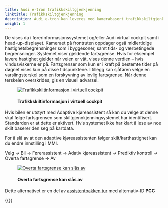 ```yaml
---
title: Audi e-tron trafikkskiltgjenkjenning 
linktitle: Trafikkskiltgjenkjenning
description: Audi e-tron kan leveres med kamerabasert trafikkskiltgjenkjenning. Kamerabasert trafikkskiltgjenkjenning oppdager trafikkskilt som fartsgrenseskilt (inkludert digitale skilt), ingen passeringssoner, adgangsbegrensningsskilt og andre hjelpeskilt, og den viser dem til sjåføren i grafisk form.
weight: 1
---
```

<!-- markdownlint-disable MD033 -->

De vises da i førerinformasjonssystemet og/eller Audi virtual cockpit samt i head-up-displayet. Kameraet på frontruten oppdager også midlertidige hastighetsbegrensninger som i byggesoner, samt tids- og værbetingede begrensninger. Systemet viser gjeldende fartsgrense. Hvis for eksempel lavere hastighet gjelder når veien er våt, vises denne verdien – hvis vindusviskerne er på. Fartsgrenser som kun er i kraft på bestemte tider på døgnet vises kun på disse tidspunktene. I tillegg kan sjåføren velge en varslingsterskel som en forskyvning av lovlig fartsgrense. Når denne terskelen overskrides, gis en visuell advarsel.

<figure>
    <a href="https://media.electrichasgoneaudi.net/multimedia/models/e-tron/technology/drivingassistance/trafficsignrecognition/virtualcockpit.jpg">
        <img src="https://media.electrichasgoneaudi.net/multimedia/models/e-tron/technology/drivingassistance/trafficsignrecognition/virtualcockpits.jpg"
        alt="Trafikkskiltinformasjon i virtuell cockpit" title="Trafikkskiltinformasjon i virtuell cockpit">
    </a>
    <figcaption><h4>Trafikkskiltinformasjon i virtuell cockpit</h4></figcaption>
</figure>

Hvis bilen er utstyrt med Adaptive kjøreassistent så kan du velge at denne skal følge fartsgrensen som skiltgjennkjenningsystemet har identifisert. Standarden er at dette er aktivert. Hvis systemet ikke har klart å lese av noe skilt baserer den seg på kartdata. 

For å slå av at den adaptive kjøreassistenten følger skilt/karthastighet kan du endre innstilling i MMI.

Velg -> Bil -> Førerassistent -> Adativ kjøreassistent -> Prediktiv kontroll -> Overta fartsgrense -> Av

<figure>
    <a href="https://media.electrichasgoneaudi.net/multimedia/models/e-tron/technology/drivingassistance/trafficsignrecognition/speedovertakenb.jpg">
        <img src="https://media.electrichasgoneaudi.net/multimedia/models/e-tron/technology/drivingassistance/trafficsignrecognition/speedovertakenbs.jpg"
        alt="Overta fartsgrense kan slås av" title="Overta fartsgrense kan slås av">
    </a>
    <figcaption><h4>Overta fartsgrense kan slås av</h4></figcaption>
</figure>

Dette alternativet er en del av [assistentpakken tur](../../../optionguide/list/#assistentsystemer) med alternativ-ID **PCC**

{{<children description="true" />}}
